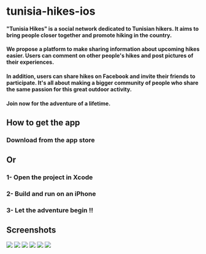 # tunisia-hikes-ios

#### "Tunisia Hikes" is a social network dedicated to Tunisian hikers. It aims to bring people closer together and promote hiking in the country.
#### We propose a platform to make sharing information about upcoming hikes easier. Users can comment on other people's hikes and post pictures of their experiences.
#### In addition, users can share hikes on Facebook and invite their friends to participate. It's all about making a bigger community of people who share the same passion for this great outdoor activity.
#### Join now for the adventure of a lifetime.

## How to get the app

### Download from the app store
## Or
### 1- Open the project in Xcode
### 2- Build and run on an iPhone
### 3- Let the adventure begin !!

## Screenshots

<img src="/tunisia_hikes_screenshots/1.png"/>
<img src="/tunisia_hikes_screenshots/2.png"/>
<img src="/tunisia_hikes_screenshots/3.png"/>
<img src="/tunisia_hikes_screenshots/4.png"/>
<img src="/tunisia_hikes_screenshots/5.png"/>
<img src="/tunisia_hikes_screenshots/6.png"/>

